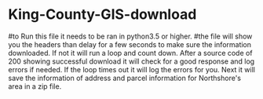 # King-County-GIS-download
#to Run this file it needs to be ran in python3.5 or higher.
#the file will show you the headers than delay for a few seconds to make sure the information downloaded. If not it will run a loop and count down. After a source code of 200 showing successful download it will check for a good response and log errors if needed. If the loop times out it will log the errors for you. Next it will save the information of address and parcel information for Northshore's area in a zip file.
